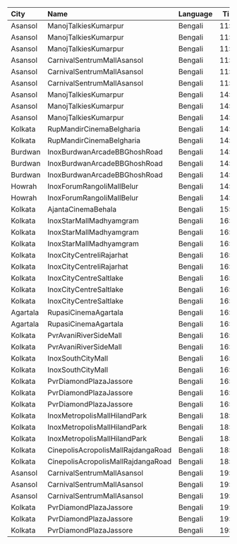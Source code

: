 | City     | Name                               | Language |  Time | Type        | Price | Capacity | Booked |
| :------- | :--------------------------------- | :------- | ----: | :---------- | ----: | -------: | -----: |
| Asansol  | ManojTalkiesKumarpur               | Bengali  | 11:00 | Balcony     |   60₹ |      483 |    411 |
| Asansol  | ManojTalkiesKumarpur               | Bengali  | 11:00 | DressCircle |   70₹ |      113 |     79 |
| Asansol  | ManojTalkiesKumarpur               | Bengali  | 11:00 | RearStall   |   40₹ |      693 |    584 |
| Asansol  | CarnivalSentrumMallAsansol         | Bengali  | 11:30 | Premium     |   90₹ |       63 |      0 |
| Asansol  | CarnivalSentrumMallAsansol         | Bengali  | 11:30 | Silver      |   90₹ |      150 |      0 |
| Asansol  | CarnivalSentrumMallAsansol         | Bengali  | 11:30 | Gold        |   90₹ |       43 |      0 |
| Asansol  | ManojTalkiesKumarpur               | Bengali  | 14:00 | Balcony     |   60₹ |      483 |    411 |
| Asansol  | ManojTalkiesKumarpur               | Bengali  | 14:00 | DressCircle |   70₹ |      113 |     79 |
| Asansol  | ManojTalkiesKumarpur               | Bengali  | 14:00 | RearStall   |   40₹ |      693 |    584 |
| Kolkata  | RupMandirCinemaBelgharia           | Bengali  | 14:10 | Platinum    |  100₹ |       48 |      8 |
| Kolkata  | RupMandirCinemaBelgharia           | Bengali  | 14:10 | Gold        |   80₹ |      102 |     53 |
| Burdwan  | InoxBurdwanArcadeBBGhoshRoad       | Bengali  | 14:30 | Club        |  140₹ |       61 |      0 |
| Burdwan  | InoxBurdwanArcadeBBGhoshRoad       | Bengali  | 14:30 | Executive   |  112₹ |       36 |      0 |
| Burdwan  | InoxBurdwanArcadeBBGhoshRoad       | Bengali  | 14:30 | Royal       |  150₹ |       21 |      0 |
| Howrah   | InoxForumRangoliMallBelur          | Bengali  | 14:40 | Club        |  150₹ |      170 |    157 |
| Howrah   | InoxForumRangoliMallBelur          | Bengali  | 14:40 | Executive   |  150₹ |       69 |     11 |
| Kolkata  | AjantaCinemaBehala                 | Bengali  | 15:05 | Balcony     |  150₹ |      106 |     71 |
| Kolkata  | InoxStarMallMadhyamgram            | Bengali  | 16:00 | Club        |  140₹ |       24 |      0 |
| Kolkata  | InoxStarMallMadhyamgram            | Bengali  | 16:00 | Executive   |  140₹ |        6 |      0 |
| Kolkata  | InoxStarMallMadhyamgram            | Bengali  | 16:00 | Royal       |  180₹ |       16 |      0 |
| Kolkata  | InoxCityCentreIiRajarhat           | Bengali  | 16:00 | Club        |  140₹ |       78 |      0 |
| Kolkata  | InoxCityCentreIiRajarhat           | Bengali  | 16:00 | Executive   |  140₹ |       16 |      0 |
| Kolkata  | InoxCityCentreSaltlake             | Bengali  | 16:00 | DressCircle |  150₹ |      162 |    158 |
| Kolkata  | InoxCityCentreSaltlake             | Bengali  | 16:00 | Galleria    |  150₹ |       36 |     21 |
| Kolkata  | InoxCityCentreSaltlake             | Bengali  | 16:00 | Royale      |  150₹ |       39 |     38 |
| Agartala | RupasiCinemaAgartala               | Bengali  | 16:00 | GoldClass   |  150₹ |      205 |    135 |
| Agartala | RupasiCinemaAgartala               | Bengali  | 16:00 | Recliners   |  350₹ |       16 |      4 |
| Kolkata  | PvrAvaniRiverSideMall              | Bengali  | 16:05 | Classic     |  260₹ |      200 |    112 |
| Kolkata  | PvrAvaniRiverSideMall              | Bengali  | 16:05 | Prime       |  350₹ |       11 |      3 |
| Kolkata  | InoxSouthCityMall                  | Bengali  | 16:05 | Premier     |  200₹ |       34 |     33 |
| Kolkata  | InoxSouthCityMall                  | Bengali  | 16:05 | Silver      |  200₹ |      167 |    163 |
| Kolkata  | PvrDiamondPlazaJassore             | Bengali  | 16:45 | Classic     |  240₹ |      100 |     74 |
| Kolkata  | PvrDiamondPlazaJassore             | Bengali  | 16:45 | Prime       |  290₹ |       11 |     11 |
| Kolkata  | PvrDiamondPlazaJassore             | Bengali  | 16:45 | Recliner    |  460₹ |       12 |      7 |
| Kolkata  | InoxMetropolisMallHilandPark       | Bengali  | 18:40 | Premier     |  140₹ |       36 |     35 |
| Kolkata  | InoxMetropolisMallHilandPark       | Bengali  | 18:40 | Royal       |  240₹ |       16 |     15 |
| Kolkata  | InoxMetropolisMallHilandPark       | Bengali  | 18:40 | Silver      |  140₹ |      155 |    151 |
| Kolkata  | CinepolisAcropolisMallRajdangaRoad | Bengali  | 18:55 | Executive   |  150₹ |       59 |     58 |
| Kolkata  | CinepolisAcropolisMallRajdangaRoad | Bengali  | 18:55 | Premium     |  150₹ |       34 |     33 |
| Asansol  | CarnivalSentrumMallAsansol         | Bengali  | 19:30 | Premium     |  110₹ |       63 |      0 |
| Asansol  | CarnivalSentrumMallAsansol         | Bengali  | 19:30 | Silver      |  110₹ |      150 |      0 |
| Asansol  | CarnivalSentrumMallAsansol         | Bengali  | 19:30 | Gold        |  110₹ |       43 |      0 |
| Kolkata  | PvrDiamondPlazaJassore             | Bengali  | 19:40 | Classic     |  240₹ |      100 |     67 |
| Kolkata  | PvrDiamondPlazaJassore             | Bengali  | 19:40 | Prime       |  290₹ |       11 |     10 |
| Kolkata  | PvrDiamondPlazaJassore             | Bengali  | 19:40 | Recliner    |  460₹ |       12 |      6 |